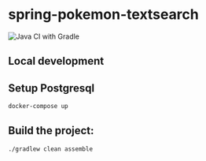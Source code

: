 # spring-pokemon-textsearch

![Java CI with Gradle](https://github.com/fabiothiroki/spring-pokemon-textsearch/workflows/Java%20CI%20with%20Gradle/badge.svg?branch=master)

## Local development

## Setup Postgresql
```bash
docker-compose up
```

## Build the project:
```bash
./gradlew clean assemble
```